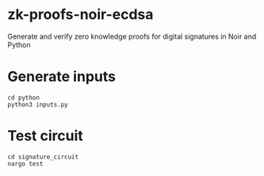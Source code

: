 # zk-proofs-noir-ecdsa
Generate and verify zero knowledge proofs for digital signatures in Noir and Python

# Generate inputs

```
cd python
python3 inputs.py
```

# Test circuit

```
cd signature_circuit
nargo test
```
